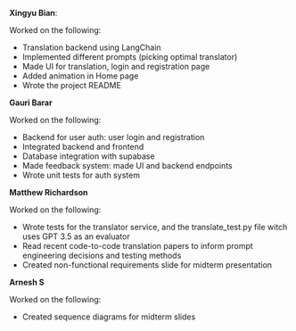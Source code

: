 **Xingyu Bian**:

Worked on the following:

- Translation backend using LangChain
- Implemented different prompts (picking optimal translator)
- Made UI for translation, login and registration page
- Added animation in Home page
- Wrote the project README

**Gauri Barar**

Worked on the following:

- Backend for user auth: user login and registration
- Integrated backend and frontend
- Database integration with supabase
- Made feedback system: made UI and backend endpoints
- Wrote unit tests for auth system

**Matthew Richardson**

Worked on the following:

- Wrote tests for the translator service, and the translate_test.py file witch uses GPT 3.5 as an evaluator
- Read recent code-to-code translation papers to inform prompt engineering decisions and testing methods
- Created non-functional requirements slide for midterm presentation

**Arnesh S**

Worked on the following:

- Created sequence diagrams for midterm slides
